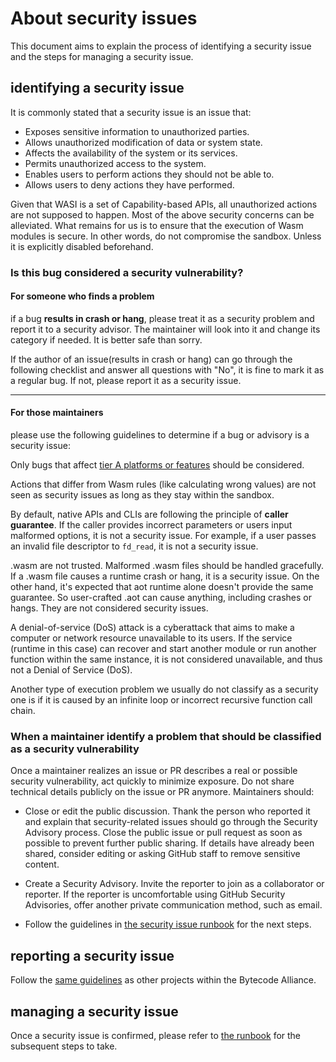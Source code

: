 # About security issues

This document aims to explain the process of identifying a security issue and the steps for managing a security issue.

## identifying a security issue

It is commonly stated that a security issue is an issue that:

- Exposes sensitive information to unauthorized parties.
- Allows unauthorized modification of data or system state.
- Affects the availability of the system or its services.
- Permits unauthorized access to the system.
- Enables users to perform actions they should not be able to.
- Allows users to deny actions they have performed.

Given that WASI is a set of Capability-based APIs, all unauthorized actions are not supposed to happen. Most of the above security concerns can be alleviated. What remains for us is to ensure that the execution of Wasm modules is secure. In other words, do not compromise the sandbox. Unless it is explicitly disabled beforehand.

### Is this bug considered a security vulnerability?

#### For someone who finds a problem

if a bug **results in crash or hang**, please treat it as a security problem and report it to a security advisor. The maintainer will look into it and change its category if needed. It is better safe than sorry.

If the author of an issue(results in crash or hang) can go through the following checklist and answer all questions with "No", it is fine to mark it as a regular bug. If not, please report it as a security issue.

---

#### For those maintainers

please use the following guidelines to determine if a bug or advisory is a security issue:

Only bugs that affect [tier A platforms or features](./tiered_support.md) should be considered.

Actions that differ from Wasm rules (like calculating wrong values) are not seen as security issues as long as they stay within the sandbox.

By default, native APIs and CLIs are following the principle of **caller guarantee**. If the caller provides incorrect parameters or users input malformed options, it is not a security issue. For example, if a user passes an invalid file descriptor to `fd_read`, it is not a security issue.

.wasm are not trusted. Malformed .wasm files should be handled gracefully. If a .wasm file causes a runtime crash or hang, it is a security issue. On the other hand, it's expected that aot runtime alone doesn't provide the same guarantee. So user-crafted .aot can cause anything, including crashes or hangs. They are not considered security issues.

A denial-of-service (DoS) attack is a cyberattack that aims to make a computer or network resource unavailable to its users. If the service (runtime in this case) can recover and start another module or run another function within the same instance, it is not considered unavailable, and thus not a Denial of Service (DoS).

Another type of execution problem we usually do not classify as a security one is if it is caused by an infinite loop or incorrect recursive function call chain.

### When a maintainer identify a problem that should be classified as a security vulnerability

Once a maintainer realizes an issue or PR describes a real or possible security vulnerability, act quickly to minimize exposure. Do not share technical details publicly on the issue or PR anymore. Maintainers should:

- Close or edit the public discussion. Thank the person who reported it and explain that security-related issues should go through the Security Advisory process. Close the public issue or pull request as soon as possible to prevent further public sharing. If details have already been shared, consider editing or asking GitHub staff to remove sensitive content.

- Create a Security Advisory. Invite the reporter to join as a collaborator or reporter. If the reporter is uncomfortable using GitHub Security Advisories, offer another private communication method, such as email.

- Follow the guidelines in [the security issue runbook](./security_issue_runbook.md) for the next steps.

## reporting a security issue

Follow the [same guidelines](https://bytecodealliance.org/security) as other projects within the Bytecode Alliance.

## managing a security issue

Once a security issue is confirmed, please refer to [the runbook](./security_issue_runbook.md) for the subsequent steps to take.
